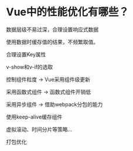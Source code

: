 # Vue中的性能优化有哪些？

数据层级不易过深，合理设置响应式数据

使用数据时缓存值的结果，不频繁取值。

合理设置Key属性

v-show和v-if的选取

控制组件粒度 -> Vue采用组件级更新

采用函数式组件 -> 函数式组件开销低

采用异步组件 -> 借助webpack分包的能力

使用keep-alive缓存组件

虚拟滚动、时间分片等策略...

打包优化